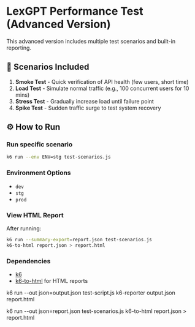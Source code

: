 # LexGPT Performance Test (Advanced Version)

This advanced version includes multiple test scenarios and built-in reporting.

## 🚀 Scenarios Included
1. **Smoke Test** - Quick verification of API health (few users, short time)
2. **Load Test** - Simulate normal traffic (e.g., 100 concurrent users for 10 mins)
3. **Stress Test** - Gradually increase load until failure point
4. **Spike Test** - Sudden traffic surge to test system recovery

## ⚙️ How to Run
### Run specific scenario
```bash
k6 run --env ENV=stg test-scenarios.js
```

### Environment Options
- `dev`
- `stg`
- `prod`

### View HTML Report
After running:
```bash
k6 run --summary-export=report.json test-scenarios.js
k6-to-html report.json > report.html
```

### Dependencies
- [k6](https://k6.io/)
- [k6-to-html](https://github.com/MattiSG/k6-to-html) for HTML reports


k6 run --out json=output.json test-script.js
k6-reporter output.json report.html

k6 run --out json=report.json test-scenarios.js
k6-to-html report.json > report.html